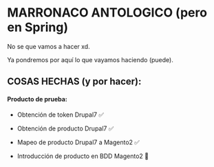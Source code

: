 # MARRONACO ANTOLOGICO (pero en Spring)

No se que vamos a hacer xd.

Ya pondremos por aquí lo que vayamos haciendo (puede).

## COSAS HECHAS (y por hacer):

#### Producto de prueba:
  - Obtención de token Drupal7 ✅
  - Obtención de producto Drupal7 ✅
  - Mapeo de producto Drupal7 a Magento2 ✅

  - Introducción de producto en BDD Magento2 🚧
